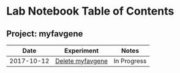 # Lab Notebook Table of Contents

## Project: myfavgene

Date | Experiment | Notes
-----|-----------|------
2017-10-12 | [Delete myfavgene](notes/2017-10-12-making-new-strain.md) |  In Progress
